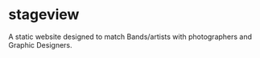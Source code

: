 # stageview
A static website designed to match Bands/artists with photographers and Graphic Designers. 
